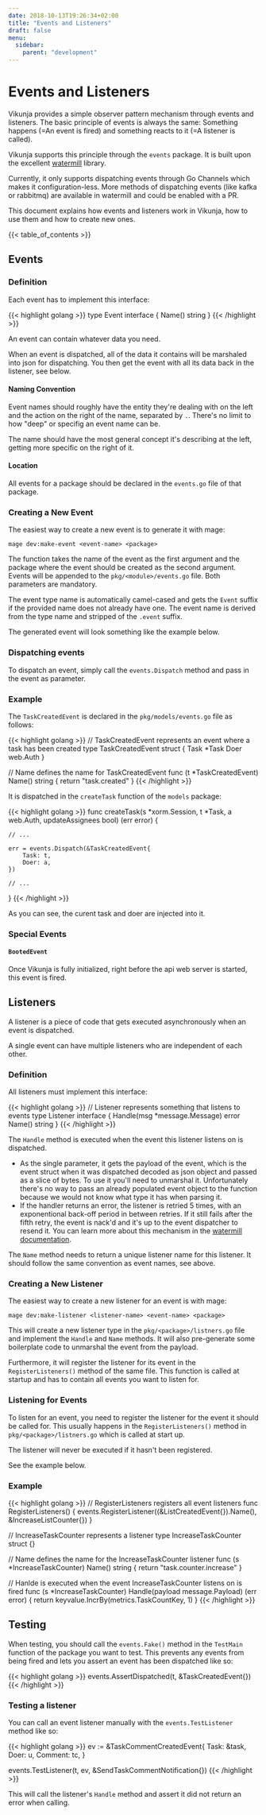 ```yaml
---
date: 2018-10-13T19:26:34+02:00
title: "Events and Listeners"
draft: false
menu:
  sidebar:
    parent: "development"
---
```


# Events and Listeners

Vikunja provides a simple observer pattern mechanism through events and listeners.
The basic principle of events is always the same: Something happens (=An event is fired) and something reacts to it (=A listener is called).

Vikunja supports this principle through the `events` package.
It is built upon the excellent [watermill](https://watermill.io) library.

Currently, it only supports dispatching events through Go Channels which makes it configuration-less.
More methods of dispatching events (like kafka or rabbitmq) are available in watermill and could be enabled with a PR.

This document explains how events and listeners work in Vikunja, how to use them and how to create new ones.

{{< table_of_contents >}}

## Events

### Definition

Each event has to implement this interface:

{{< highlight golang >}}
type Event interface {
    Name() string
}
{{< /highlight >}}

An event can contain whatever data you need.

When an event is dispatched, all of the data it contains will be marshaled into json for dispatching.
You then get the event with all its data back in the listener, see below.

#### Naming Convention

Event names should roughly have the entity they're dealing with on the left and the action on the right of the name, separated by `.`.
There's no limit to how "deep" or specifig an event name can be.

The name should have the most general concept it's describing at the left, getting more specific on the right of it.

#### Location

All events for a package should be declared in the `events.go` file of that package.

### Creating a New Event

The easiest way to create a new event is to generate it with mage:

```
mage dev:make-event <event-name> <package>
```

The function takes the name of the event as the first argument and the package where the event should be created as the second argument.
Events will be appended to the `pkg/<module>/events.go` file.
Both parameters are mandatory.

The event type name is automatically camel-cased and gets the `Event` suffix if the provided name does not already have one.
The event name is derived from the type name and stripped of the `.event` suffix.

The generated event will look something like the example below.

### Dispatching events

To dispatch an event, simply call the `events.Dispatch` method and pass in the event as parameter.

### Example

The `TaskCreatedEvent` is declared in the `pkg/models/events.go` file as follows:

{{< highlight golang >}}
// TaskCreatedEvent represents an event where a task has been created
type TaskCreatedEvent struct {
    Task *Task
    Doer web.Auth
}

// Name defines the name for TaskCreatedEvent
func (t *TaskCreatedEvent) Name() string {
    return "task.created"
}
{{< /highlight >}}

It is dispatched in the `createTask` function of the `models` package:

{{< highlight golang >}}
func createTask(s *xorm.Session, t *Task, a web.Auth, updateAssignees bool) (err error) {

    // ...
    
    err = events.Dispatch(&TaskCreatedEvent{
        Task: t,
        Doer: a,
    })
    
    // ...
}
{{< /highlight >}}

As you can see, the curent task and doer are injected into it.

### Special Events

#### `BootedEvent`

Once Vikunja is fully initialized, right before the api web server is started, this event is fired.

## Listeners

A listener is a piece of code that gets executed asynchronously when an event is dispatched.

A single event can have multiple listeners who are independent of each other.

### Definition

All listeners must implement this interface:

{{< highlight golang >}}
// Listener represents something that listens to events
type Listener interface {
    Handle(msg *message.Message) error
    Name() string
}
{{< /highlight >}}

The `Handle` method is executed when the event this listener listens on is dispatched. 
* As the single parameter, it gets the payload of the event, which is the event struct when it was dispatched decoded as json object and passed as a slice of bytes.
To use it you'll need to unmarshal it. Unfortunately there's no way to pass an already populated event object to the function because we would not know what type it has when parsing it.
* If the handler returns an error, the listener is retried 5 times, with an exponentional back-off period in between retries.
If it still fails after the fifth retry, the event is nack'd and it's up to the event dispatcher to resend it.
You can learn more about this mechanism in the [watermill documentation](https://watermill.io/docs/middlewares/#retry).

The `Name` method needs to return a unique listener name for this listener.
It should follow the same convention as event names, see above.

### Creating a New Listener

The easiest way to create a new listener for an event is with mage:

```
mage dev:make-listener <listener-name> <event-name> <package>
```

This will create a new listener type in the `pkg/<package>/listners.go` file and implement the `Handle` and `Name` methods.
It will also pre-generate some boilerplate code to unmarshal the event from the payload.

Furthermore, it will register the listener for its event in the `RegisterListeners()` method of the same file.
This function is called at startup and has to contain all events you want to listen for.

### Listening for Events

To listen for an event, you need to register the listener for the event it should be called for.
This usually happens in the `RegisterListeners()` method in `pkg/<package>/listners.go` which is called at start up.

The listener will never be executed if it hasn't been registered.

See the example below.

### Example

{{< highlight golang >}}
// RegisterListeners registers all event listeners
func RegisterListeners() {
    events.RegisterListener((&ListCreatedEvent{}).Name(), &IncreaseListCounter{})
}

// IncreaseTaskCounter represents a listener
type IncreaseTaskCounter struct {}

// Name defines the name for the IncreaseTaskCounter listener
func (s *IncreaseTaskCounter) Name() string {
    return "task.counter.increase"
}

// Hanlde is executed when the event IncreaseTaskCounter listens on is fired
func (s *IncreaseTaskCounter) Handle(payload message.Payload) (err error) {
    return keyvalue.IncrBy(metrics.TaskCountKey, 1)
}
{{< /highlight >}}

## Testing

When testing, you should call the `events.Fake()` method in the `TestMain` function of the package you want to test.
This prevents any events from being fired and lets you assert an event has been dispatched like so:

{{< highlight golang >}}
events.AssertDispatched(t, &TaskCreatedEvent{})
{{< /highlight >}}

### Testing a listener

You can call an event listener manually with the `events.TestListener` method like so:

{{< highlight golang >}}
ev := &TaskCommentCreatedEvent{
	Task:    &task,
	Doer:    u,
	Comment: tc,
}

events.TestListener(t, ev, &SendTaskCommentNotification{})
{{< /highlight >}}

This will call the listener's `Handle` method and assert it did not return an error when calling.
